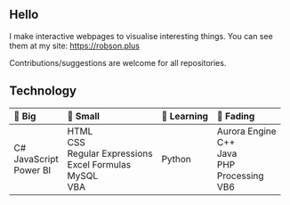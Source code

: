 ## Hello

I make interactive webpages to visualise interesting things. You can see them at my site: https://robson.plus

Contributions/suggestions are welcome for all repositories.

## Technology

| 🌴 Big | 🌻 Small | 🌱 Learning | 🍂 Fading |
| :--- | :--- | :--- | :--- |
| C#<br>JavaScript<br>Power BI | HTML<br>CSS<br>Regular Expressions<br>Excel Formulas<br>MySQL<br>VBA | Python | Aurora Engine<br>C++<br>Java<br>PHP<br>Processing<br>VB6 |

<!--
**Robson/robson** is a ✨ _special_ ✨ repository because its `README.md` (this file) appears on your GitHub profile.

Here are some ideas to get you started:

- 🔭 I’m currently working on ...
- 🌱 I’m currently learning ...
- 👯 I’m looking to collaborate on ...
- 🤔 I’m looking for help with ...
- 💬 Ask me about ...
- 📫 How to reach me: ...
- 😄 Pronouns: ...
- ⚡ Fun fact: ...
-->
